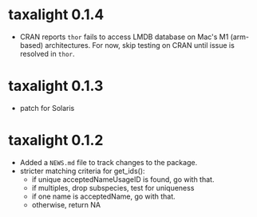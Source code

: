 # taxalight 0.1.4

* CRAN reports `thor` fails to access LMDB database on Mac's M1 (arm-based)
  architectures.  For now, skip testing on CRAN until issue is resolved in `thor`.

# taxalight 0.1.3

* patch for Solaris

# taxalight 0.1.2

* Added a `NEWS.md` file to track changes to the package.
* stricter matching criteria for get_ids():
  - if unique acceptedNameUsageID is found, go with that.
  - if multiples, drop subspecies, test for uniqueness
  - if one name is acceptedName, go with that.
  - otherwise, return NA

